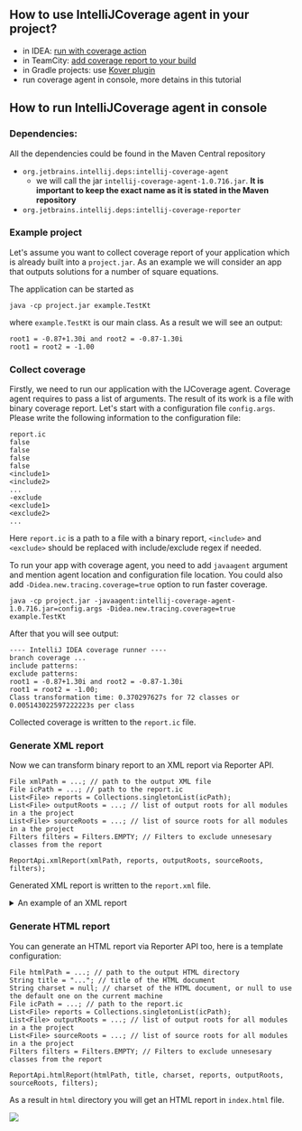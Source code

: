 ## How to use IntelliJCoverage agent in your project?

* in IDEA: [run with coverage action](https://www.jetbrains.com/help/idea/running-test-with-coverage.html)
* in TeamCity: [add coverage report to your build](https://www.jetbrains.com/help/teamcity/intellij-idea.html)
* in Gradle projects: use [Kover plugin](https://github.com/Kotlin/kotlinx-kover)
* run coverage agent in console, more detains in this tutorial

## How to run IntelliJCoverage agent in console

### Dependencies:
All the dependencies could be found in the Maven Central repository

* `org.jetbrains.intellij.deps:intellij-coverage-agent` 
  * we will call the jar `intellij-coverage-agent-1.0.716.jar`. **It is important to keep the exact name as it is stated in the Maven repository**
* `org.jetbrains.intellij.deps:intellij-coverage-reporter`

### Example project 

Let's assume you want to collect coverage report of your application which is already built into a `project.jar`.
As an example we will consider an app that outputs solutions for a number of square equations.

The application can be started as
```
java -cp project.jar example.TestKt
```
where `example.TestKt` is our main class.
As a result we will see an output:
```
root1 = -0.87+1.30i and root2 = -0.87-1.30i
root1 = root2 = -1.00
```

### Collect coverage
Firstly, we need to run our application with the IJCoverage agent.
Coverage agent requires to pass a list of arguments. 
The result of its work is a file with binary coverage report. 
Let's start with a configuration file `config.args`. 
Please write the following information to the configuration file:
```
report.ic
false
false
false
false
<include1>
<include2>
...
-exclude
<exclude1>
<exclude2>
...
```
Here `report.ic` is a path to a file with a binary report, `<include>` and `<exclude>` should be replaced with include/exclude regex if needed.

To run your app with coverage agent, you need to add `javaagent` argument and mention agent location and configuration file location.
You could also add `-Didea.new.tracing.coverage=true` option to run faster coverage.
```
java -cp project.jar -javaagent:intellij-coverage-agent-1.0.716.jar=config.args -Didea.new.tracing.coverage=true example.TestKt
```
After that you will see output:
```
---- IntelliJ IDEA coverage runner ---- 
branch coverage ...
include patterns:
exclude patterns:
root1 = -0.87+1.30i and root2 = -0.87-1.30i
root1 = root2 = -1.00;
Class transformation time: 0.370297627s for 72 classes or 0.005143022597222223s per class
```
Collected coverage is written to the `report.ic` file.

### Generate XML report
Now we can transform binary report to an XML report via Reporter API. 

```
File xmlPath = ...; // path to the output XML file
File icPath = ...; // path to the report.ic
List<File> reports = Collections.singletonList(icPath);
List<File> outputRoots = ...; // list of output roots for all modules in a the project
List<File> sourceRoots = ...; // list of source roots for all modules in a the project
Filters filters = Filters.EMPTY; // Filters to exclude unnesesary classes from the report

ReportApi.xmlReport(xmlPath, reports, outputRoots, sourceRoots, filters);
```

Generated XML report is written to the `report.xml` file.
<details>
  <summary>An example of an XML report</summary>

```
<?xml version="1.0" ?>
<report name="Intellij Coverage Report">
<package name="example">
<class name="example/TestKt" sourcefilename="test.kt">
<method name="findRoots" desc="(DDD)Ljava/lang/String;">
<counter type="INSTRUCTION" missed="48" covered="104"/>
<counter type="BRANCH" missed="1" covered="5"/>
<counter type="LINE" missed="3" covered="8"/>
</method>
<method name="main" desc="()V">
<counter type="INSTRUCTION" missed="0" covered="59"/>
<counter type="BRANCH" missed="0" covered="0"/>
<counter type="LINE" missed="0" covered="6"/>
</method>
<counter type="INSTRUCTION" missed="48" covered="163"/>
<counter type="BRANCH" missed="1" covered="5"/>
<counter type="LINE" missed="3" covered="14"/>
<counter type="METHOD" missed="0" covered="2"/>
</class>
<sourcefile name="test.kt">
<line nr="7" mi="0" ci="2" mb="0" cb="0"/>
<line nr="8" mi="0" ci="18" mb="0" cb="0"/>
<line nr="9" mi="0" ci="10" mb="0" cb="0"/>
<line nr="12" mi="0" ci="20" mb="0" cb="0"/>
<line nr="13" mi="0" ci="7" mb="0" cb="0"/>
<line nr="14" mi="0" ci="2" mb="0" cb="0"/>
<line nr="20" mi="0" ci="10" mb="0" cb="0"/>
<line nr="23" mi="0" ci="4" mb="1" cb="1"/>
<line nr="24" mi="11" ci="0" mb="0" cb="0"/>
<line nr="25" mi="11" ci="0" mb="0" cb="0"/>
<line nr="26" mi="26" ci="0" mb="0" cb="0"/>
<line nr="29" mi="0" ci="8" mb="0" cb="4"/>
<line nr="30" mi="0" ci="8" mb="0" cb="0"/>
<line nr="31" mi="0" ci="21" mb="0" cb="0"/>
<line nr="35" mi="0" ci="8" mb="0" cb="0"/>
<line nr="36" mi="0" ci="9" mb="0" cb="0"/>
<line nr="38" mi="0" ci="36" mb="0" cb="0"/>
<counter type="INSTRUCTION" missed="48" covered="163"/>
<counter type="BRANCH" missed="1" covered="5"/>
<counter type="LINE" missed="3" covered="14"/>
</sourcefile>
<counter type="INSTRUCTION" missed="48" covered="163"/>
<counter type="BRANCH" missed="1" covered="5"/>
<counter type="LINE" missed="3" covered="14"/>
<counter type="METHOD" missed="0" covered="2"/>
<counter type="CLASS" missed="0" covered="1"/>
</package>
<counter type="INSTRUCTION" missed="48" covered="163"/>
<counter type="BRANCH" missed="1" covered="5"/>
<counter type="LINE" missed="3" covered="14"/>
<counter type="METHOD" missed="0" covered="2"/>
<counter type="CLASS" missed="0" covered="1"/>
</report>
```

</details>

### Generate HTML report
You can generate an HTML report via Reporter API too, here is a template configuration:

```
File htmlPath = ...; // path to the output HTML directory
String title = "..."; // title of the HTML document
String charset = null; // charset of the HTML document, or null to use the default one on the current machine
File icPath = ...; // path to the report.ic
List<File> reports = Collections.singletonList(icPath);
List<File> outputRoots = ...; // list of output roots for all modules in a the project
List<File> sourceRoots = ...; // list of source roots for all modules in a the project
Filters filters = Filters.EMPTY; // Filters to exclude unnesesary classes from the report

ReportApi.htmlReport(htmlPath, title, charset, reports, outputRoots, sourceRoots, filters);
```

As a result in `html` directory you will get an HTML report in `index.html` file.

![](https://user-images.githubusercontent.com/31644752/161734145-f5d0dffc-b830-4147-8768-c39d59aa1693.png)
